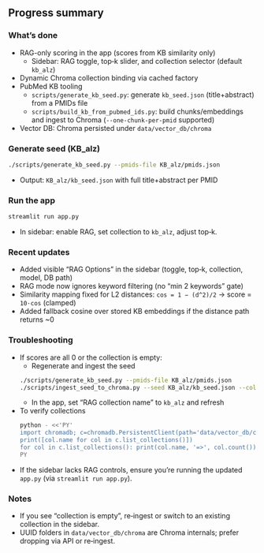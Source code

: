 ## Progress summary

### What’s done
- RAG-only scoring in the app (scores from KB similarity only)
  - Sidebar: RAG toggle, top‑k slider, and collection selector (default `kb_alz`)
- Dynamic Chroma collection binding via cached factory
- PubMed KB tooling
  - `scripts/generate_kb_seed.py`: generate `kb_seed.json` (title+abstract) from a PMIDs file
  - `scripts/build_kb_from_pubmed_ids.py`: build chunks/embeddings and ingest to Chroma (`--one-chunk-per-pmid` supported)
- Vector DB: Chroma persisted under `data/vector_db/chroma`

### Generate seed (KB_alz)
```bash
./scripts/generate_kb_seed.py --pmids-file KB_alz/pmids.json
```
- Output: `KB_alz/kb_seed.json` with full title+abstract per PMID

### Run the app
```bash
streamlit run app.py
```
- In sidebar: enable RAG, set collection to `kb_alz`, adjust top‑k.

### Recent updates
- Added visible “RAG Options” in the sidebar (toggle, top‑k, collection, model, DB path)
- RAG mode now ignores keyword filtering (no “min 2 keywords” gate)
- Similarity mapping fixed for L2 distances: `cos = 1 − (d^2)/2` → score = `10·cos` (clamped)
- Added fallback cosine over stored KB embeddings if the distance path returns ~0

### Troubleshooting
- If scores are all 0 or the collection is empty:
  - Regenerate and ingest the seed
  ```bash
  ./scripts/generate_kb_seed.py --pmids-file KB_alz/pmids.json
  ./scripts/ingest_seed_to_chroma.py --seed KB_alz/kb_seed.json --collection kb_alz --recreate
  ```
  - In the app, set “RAG collection name” to `kb_alz` and refresh
- To verify collections
  ```bash
  python - <<'PY'
  import chromadb; c=chromadb.PersistentClient(path='data/vector_db/chroma')
  print([col.name for col in c.list_collections()])
  for col in c.list_collections(): print(col.name, '=>', col.count())
  PY
  ```
- If the sidebar lacks RAG controls, ensure you’re running the updated `app.py` (via `streamlit run app.py`).

### Notes
- If you see “collection is empty”, re‑ingest or switch to an existing collection in the sidebar.
- UUID folders in `data/vector_db/chroma` are Chroma internals; prefer dropping via API or re‑ingest.
